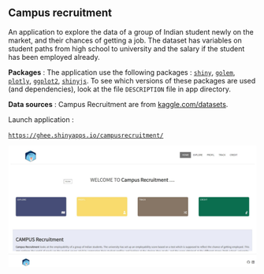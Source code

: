 ## Campus recruitment

An application to explore the data of a group of Indian student newly on the market, and their chances of getting a job.
The dataset has variables on student paths from high school to university and the salary if the student has been employed already.

**Packages** : The application use the following packages : [`shiny`](https://shiny.rstudio.com/), [`golem`](https://github.com/ThinkR-open/golem), [`plotly`](https://plotly.com/r/), [`ggplot2`](https://ggplot2.tidyverse.org/), 
[`shinyjs`](https://deanattali.com/shinyjs/). To see which versions of these packages are used (and dependencies), look at the file `DESCRIPTION` file in app directory.

**Data sources** : Campus Recruitment are from [kaggle.com/datasets](https://www.kaggle.com/datasets/benroshan/factors-affecting-campus-placement).

Launch application : 

[`https://ghee.shinyapps.io/campusrecruitment/`](https://ghee.shinyapps.io/campusrecruitment/)


![](inst/app/www/screenshot.png)
